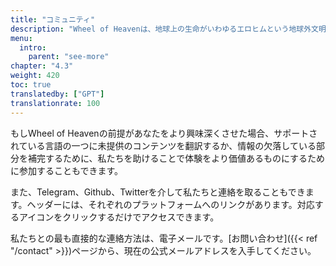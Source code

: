 ```yaml
---
title: "コミュニティ"
description: "Wheel of Heavenは、地球上の生命がいわゆるエロヒムという地球外文明によって知的に設計されたという仮説を探求する知識ベースです。"
menu:
  intro:
    parent: "see-more"
chapter: "4.3"
weight: 420
toc: true
translatedby: ["GPT"]
translationrate: 100
---
```


もしWheel of Heavenの前提があなたをより興味深くさせた場合、サポートされている言語の一つに未提供のコンテンツを翻訳するか、情報の欠落している部分を補完するために、私たちを助けることで体験をより価値あるものにするために参加することもできます。

また、Telegram、Github、Twitterを介して私たちと連絡を取ることもできます。ヘッダーには、それぞれのプラットフォームへのリンクがあります。対応するアイコンをクリックするだけでアクセスできます。

私たちとの最も直接的な連絡方法は、電子メールです。[お問い合わせ]({{< ref "/contact" >}})ページから、現在の公式メールアドレスを入手してください。
